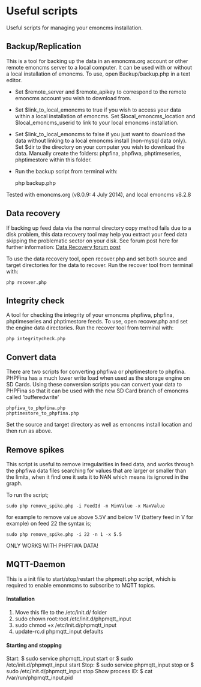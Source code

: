 # Useful scripts

Useful scripts for managing your emoncms installation.

## Backup/Replication

This is a tool for backing up the data in an emoncms.org account or other remote emoncms server to a local computer. It can be used with or without a local installation of emoncms. To use, open Backup/backup.php in a text editor. 

- Set $remote_server and $remote_apikey to correspond to the remote emoncms account you wish to download from.
- Set $link\_to\_local\_emoncms to true if you wish to access your data within a local installation of emoncms. Set $local\_emoncms\_location and $local\_emoncms\_userid to link to your local emoncms installation.
- Set $link\_to\_local\_emoncms to false if you just want to download the data without linking to a local emoncms install (non-mysql data only). Set $dir to the directory on your computer you wish to download the data. Manually create the folders: phpfina, phpfiwa, phptimeseries, phptimestore within this folder.

- Run the backup script from terminal with:

    php backup.php

Tested with emoncms.org (v8.0.9: 4 July 2014), and local emoncms v8.2.8

## Data recovery

If backing up feed data via the normal directory copy method fails due to a disk problem, this data recovery tool may help you extract your feed data skipping the problematic sector on your disk. See forum post here for further information: [Data Recovery forum post](http://openenergymonitor.org/emon/node/5213)

To use the data recovery tool, open recover.php and set both source and target directories for the data to recover. Run the recover tool from terminal with:

    php recover.php
    
## Integrity check

A tool for checking the integrity of your emoncms phpfiwa, phpfina, phptimeseries and phptimestore feeds. To use, open recover.php and set the engine data directories. Run the recover tool from terminal with:

    php integritycheck.php
    
## Convert data

There are two scripts for converting phpfiwa or phptimestore to phpfina. PHPFina has a much lower write load when used as the storage engine on SD Cards. Using these conversion scripts you can convert your data to PHPFina so that it can be used with the new SD Card branch of emoncms called 'bufferedwrite'

    phpfiwa_to_phpfina.php
    phptimestore_to_phpfina.php
    
Set the source and target directory as well as emoncms install location and then run as above.

## Remove spikes

This script is useful to remove irregularities in feed data, and works through the phpfiwa data files searching for values that are larger or smaller than the limits, when it find one it sets it to NAN which means its ignored in the graph.

To run the script;

    sudo php remove_spike.php -i FeedId -n MinValue -x MaxValue
    
for example to remove value above 5.5V and below 1V (battery feed in V for example) on feed 22 the syntax is;

    sudo php remove_spike.php -i 22 -n 1 -x 5.5

ONLY WORKS WITH PHPFIWA DATA!

## MQTT-Daemon

This is a init file to start/stop/restart the phpmqtt.php script, which is required to enable emonmcms to subscribe to MQTT topics.

#### Installation
1. Move this file to the /etc/init.d/ folder
2. sudo chown root:root /etc/init.d/phpmqtt_input
3. sudo chmod +x /etc/init.d/phpmqtt_input
4. update-rc.d phpmqtt_input defaults

#### Starting and stopping
Start:
    $ sudo service phpmqtt_input start
or
    $ sudo /etc/init.d/phpmqtt_input start
Stop:
    $ sudo service phpmqtt_input stop
or
    $ sudo /etc/init.d/phpmqtt_input stop
Show process ID:
    $ cat /var/run/phpmqtt_input.pid
